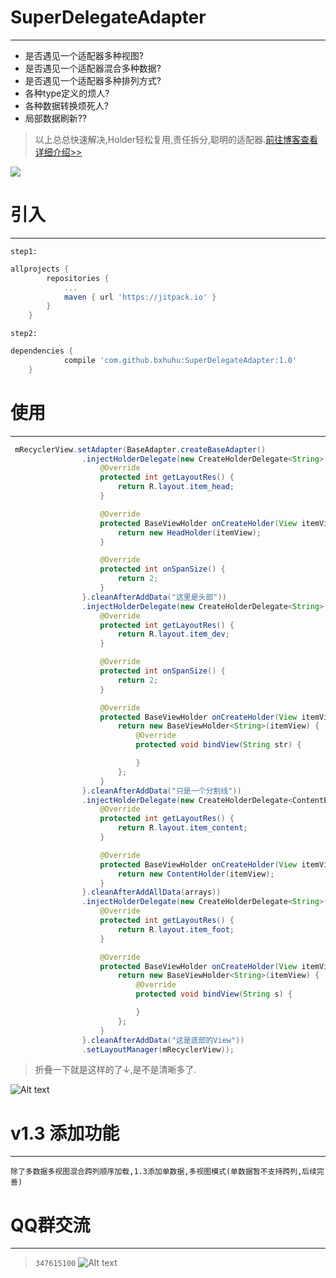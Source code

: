 # SuperDelegateAdapter
---
- 是否遇见一个适配器多种视图?
- 是否遇见一个适配器混合多种数据?
- 是否遇见一个适配器多种排列方式?
- 各种type定义的烦人?
- 各种数据转换烦死人?
- 局部数据刷新??
> 以上总总快速解决,Holder轻松复用,责任拆分,聪明的适配器.[前往博客查看详细介绍>>][1]


[![](https://jitpack.io/v/bxhuhu/SuperDelegateAdapter.svg)](https://jitpack.io/#bxhuhu/SuperDelegateAdapter)

# 引入
---
`step1:`
```gradle
allprojects {
		repositories {
			...
			maven { url 'https://jitpack.io' }
		}
	}
```
`step2:`
```gradle
dependencies {
	        compile 'com.github.bxhuhu:SuperDelegateAdapter:1.0'
	}
```
# 使用
---

``` java
 mRecyclerView.setAdapter(BaseAdapter.createBaseAdapter()
                .injectHolderDelegate(new CreateHolderDelegate<String>() {
                    @Override
                    protected int getLayoutRes() {
                        return R.layout.item_head;
                    }

                    @Override
                    protected BaseViewHolder onCreateHolder(View itemView) {
                        return new HeadHolder(itemView);
                    }

                    @Override
                    protected int onSpanSize() {
                        return 2;
                    }
                }.cleanAfterAddData("这里是头部"))
                .injectHolderDelegate(new CreateHolderDelegate<String>() {
                    @Override
                    protected int getLayoutRes() {
                        return R.layout.item_dev;
                    }

                    @Override
                    protected int onSpanSize() {
                        return 2;
                    }

                    @Override
                    protected BaseViewHolder onCreateHolder(View itemView) {
                        return new BaseViewHolder<String>(itemView) {
                            @Override
                            protected void bindView(String str) {

                            }
                        };
                    }
                }.cleanAfterAddData("只是一个分割线"))
                .injectHolderDelegate(new CreateHolderDelegate<ContentBean>() {
                    @Override
                    protected int getLayoutRes() {
                        return R.layout.item_content;
                    }

                    @Override
                    protected BaseViewHolder onCreateHolder(View itemView) {
                        return new ContentHolder(itemView);
                    }
                }.cleanAfterAddAllData(arrays))
                .injectHolderDelegate(new CreateHolderDelegate<String>() {
                    @Override
                    protected int getLayoutRes() {
                        return R.layout.item_foot;
                    }

                    @Override
                    protected BaseViewHolder onCreateHolder(View itemView) {
                        return new BaseViewHolder<String>(itemView) {
                            @Override
                            protected void bindView(String s) {

                            }
                        };
                    }
                }.cleanAfterAddData("这是底部的View"))
                .setLayoutManager(mRecyclerView));
```
>折叠一下就是这样的了↓,是不是清晰多了.

![Alt text](https://raw.githubusercontent.com/bxhuhu/SuperDelegateAdapter/master/Screenshots/show.png)


# v1.3 添加功能
---
`除了多数据多视图混合跨列顺序加载,1.3添加单数据,多视图模式(单数据暂不支持跨列,后续完善)`



# QQ群交流
---
>`347615100`
>![Alt text](https://raw.githubusercontent.com/bxhuhu/SuperDelegateAdapter/master/Screenshots/qq.png)

[1]:https://www.jianshu.com/p/d25f5106076c